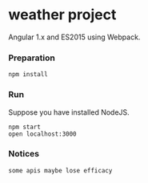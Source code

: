 # weather project
Angular 1.x and ES2015 using Webpack.


### Preparation

```
npm install
```

### Run
Suppose you have installed NodeJS.

```
npm start
open localhost:3000
```

### Notices
```
some apis maybe lose efficacy

```
